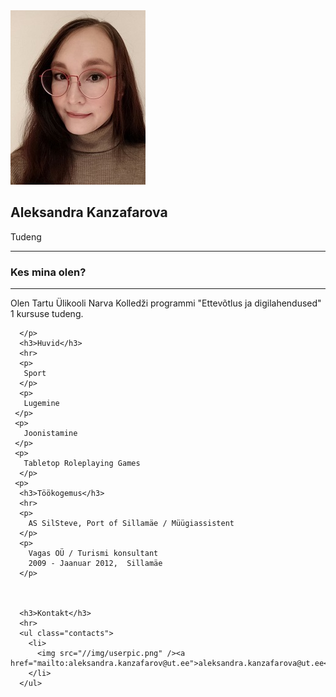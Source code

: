 <html lang="en">
 
<head>
  <meta charset="UTF-8" />
  <link rel="stylesheet" type="text/css" href="https://github.com/llaita/llaita.github.io/blob/main/page%20style.css">
  <link rel="stylesheet" type="text/css" href="https://github.com/llaita/llaita.github.io/blob/main/page%20style.css">
</head>
 
<body>
  <div class="conteiner">
    <div class="header">
      <div class="photo">
        <img src="https://raw.githubusercontent.com/llaita/llaita.github.io/2ca1636149320a27e18d1ad7400075ef0b4f837c/for%20web.jpg"/>
      </div>
      <div class="author">
        <div class="info_box">
          <h2>Aleksandra Kanzafarova</h2>
          <p>
            <span>Tudeng</span>
          </p>
        </div>
      </div>
    </div>
    <hr>
    <div class="skills">
      <h3>Kes mina olen?</h3>
      <hr>
      <p>
        Olen Tartu Ülikooli Narva Kolledži programmi "Ettevõtlus ja digilahendused" 1 kursuse tudeng. 
       
      </p>
      <h3>Huvid</h3>
      <hr>
      <p>
       Sport
      </p>
      <p>
       Lugemine
     </p>
     <p>
       Joonistamine
     </p>
     <p>
       Tabletop Roleplaying Games
      </p>
     <p>
      <h3>Töökogemus</h3>
      <hr>
      <p>
        AS SilSteve, Port of Sillamäe / Müügiassistent
      </p>
      <p>
        Vagas OÜ / Turismi konsultant
        2009 - Jaanuar 2012,  Sillamäe
      </p>


     
      <h3>Kontakt</h3>
      <hr>
      <ul class="contacts">
        <li>
          <img src="//img/userpic.png" /><a href="mailto:aleksandra.kanzafarov@ut.ee">aleksandra.kanzafarova@ut.ee</a>
        </li>
      </ul>
 
